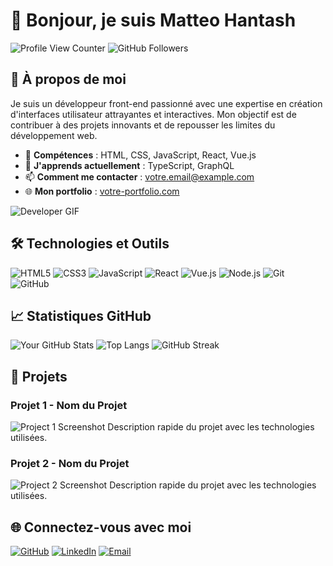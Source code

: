 # 👋 Bonjour, je suis Matteo Hantash

![Profile View Counter](https://komarev.com/ghpvc/?username=yourusername&color=blueviolet)
![GitHub Followers](https://img.shields.io/github/followers/yourusername?label=Followers&style=social)

## 🚀 À propos de moi

Je suis un développeur front-end passionné avec une expertise en création d'interfaces utilisateur attrayantes et interactives. Mon objectif est de contribuer à des projets innovants et de repousser les limites du développement web.

- 🎨 **Compétences** : HTML, CSS, JavaScript, React, Vue.js
- 🌱 **J'apprends actuellement** : TypeScript, GraphQL
- 📫 **Comment me contacter** : [votre.email@example.com](mailto:votre.email@example.com)
- 🌐 **Mon portfolio** : [votre-portfolio.com](http://votre-portfolio.com)

![Developer GIF](https://media.giphy.com/media/VTtANKl0beDFQRLDTh/giphy.gif)

## 🛠️ Technologies et Outils

![HTML5](https://img.shields.io/badge/-HTML5-E34F26?style=flat&logo=html5&logoColor=white)
![CSS3](https://img.shields.io/badge/-CSS3-1572B6?style=flat&logo=css3&logoColor=white)
![JavaScript](https://img.shields.io/badge/-JavaScript-F7DF1E?style=flat&logo=javascript&logoColor=black)
![React](https://img.shields.io/badge/-React-61DAFB?style=flat&logo=react&logoColor=black)
![Vue.js](https://img.shields.io/badge/-Vue.js-4FC08D?style=flat&logo=vue-dot-js&logoColor=white)
![Node.js](https://img.shields.io/badge/-Node.js-339933?style=flat&logo=node-dot-js&logoColor=white)
![Git](https://img.shields.io/badge/-Git-F05032?style=flat&logo=git&logoColor=white)
![GitHub](https://img.shields.io/badge/-GitHub-181717?style=flat&logo=github&logoColor=white)

## 📈 Statistiques GitHub

![Your GitHub Stats](https://github-readme-stats.vercel.app/api?username=yourusername&show_icons=true&theme=radical)
![Top Langs](https://github-readme-stats.vercel.app/api/top-langs/?username=yourusername&layout=compact&theme=radical)
![GitHub Streak](https://github-readme-streak-stats.herokuapp.com/?user=yourusername&theme=radical)

## 🎨 Projets

### Projet 1 - Nom du Projet
![Project 1 Screenshot](https://via.placeholder.com/400x200)
Description rapide du projet avec les technologies utilisées.

### Projet 2 - Nom du Projet
![Project 2 Screenshot](https://via.placeholder.com/400x200)
Description rapide du projet avec les technologies utilisées.

## 🌐 Connectez-vous avec moi

<p align="left">
  <a href="https://github.com/yourusername" target="_blank"><img alt="GitHub" src="https://img.shields.io/badge/GitHub-181717?style=flat&logo=github&logoColor=white"></a>
  <a href="https://www.linkedin.com/in/yourusername/" target="_blank"><img alt="LinkedIn" src="https://img.shields.io/badge/LinkedIn-0077B5?style=flat&logo=linkedin&logoColor=white"></a>
  <a href="mailto:votre.email@example.com" target="_blank"><img alt="Email" src="https://img.shields.io/badge/Email-D14836?style=flat&logo=gmail&logoColor=white"></a>
</p>
